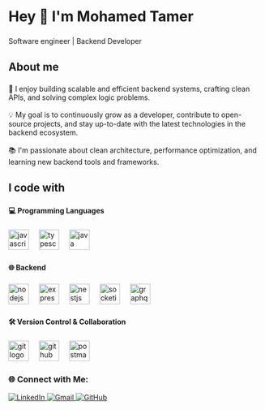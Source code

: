 <h1 align="left">Hey 👋 I'm Mohamed Tamer</h1>

###

<p align="left">Software engineer | Backend Developer</p>

###

<h2 align="left">About me</h2>

###

<p align="left">🚀 I enjoy building scalable and efficient backend systems, crafting clean APIs, and solving complex logic problems.<br><br>💡 My goal is to continuously grow as a developer, contribute to open-source projects, and stay up-to-date with the latest technologies in the backend ecosystem.<br><br>📚 I'm passionate about clean architecture, performance optimization, and learning new backend tools and frameworks.</p>

###

<h2 align="left">I code with</h2>

###

<h4 align="left">💻 Programming Languages</h4>

###

<div align="left">
  <img src="https://cdn.jsdelivr.net/gh/devicons/devicon/icons/javascript/javascript-original.svg" height="40" alt="javascript logo"  />
  <img width="12" />
  <img src="https://cdn.jsdelivr.net/gh/devicons/devicon/icons/typescript/typescript-original.svg" height="40" alt="typescript logo"  />
  <img width="12" />
  <img src="https://cdn.jsdelivr.net/gh/devicons/devicon/icons/java/java-original.svg" height="40" alt="java logo"  />
</div>

###

<h4 align="left">🌐 Backend</h4>

###

<div align="left">
  <img src="https://cdn.jsdelivr.net/gh/devicons/devicon/icons/nodejs/nodejs-original.svg" height="40" alt="nodejs logo"  />
  <img width="12" />
  <img src="https://cdn.jsdelivr.net/gh/devicons/devicon/icons/express/express-original.svg" height="40" alt="express logo"  />
  <img width="12" />
  <img src="https://cdn.jsdelivr.net/gh/devicons/devicon/icons/nestjs/nestjs-original.svg" height="40" alt="nestjs logo"  />
  <img width="12" />
  <img src="https://cdn.jsdelivr.net/gh/devicons/devicon/icons/socketio/socketio-original.svg" height="40" alt="socketio logo"  />
  <img width="12" />
  <img src="https://cdn.jsdelivr.net/gh/devicons/devicon/icons/graphql/graphql-plain.svg" height="40" alt="graphql logo"  />
</div>

###

<h4 align="left">🛠️ Version Control & Collaboration</h4>

###

<div align="left">
  <img src="https://cdn.jsdelivr.net/gh/devicons/devicon/icons/git/git-original.svg" height="40" alt="git logo"  />
  <img width="12" />
  <img src="https://cdn.jsdelivr.net/gh/devicons/devicon/icons/github/github-original.svg" height="40" alt="github logo"  />
  <img width="12" />
  <img src="https://cdn.simpleicons.org/postman/FF6C37" height="40" alt="postman logo"  />
</div>

###

### 🌐 Connect with Me:

<a href="https://www.linkedin.com/in/YOUR-LINKEDIN" target="_blank">
  <img src="https://img.icons8.com/color/48/000000/linkedin.png" alt="LinkedIn"/>
</a>
<a href="mailto:your.email@gmail.com">
  <img src="https://img.icons8.com/color/48/000000/gmail.png" alt="Gmail"/>
</a>
<a href="https://github.com/YOUR-GITHUB" target="_blank">
  <img src="https://img.icons8.com/ios-glyphs/30/000000/github.png" alt="GitHub"/>
</a>

